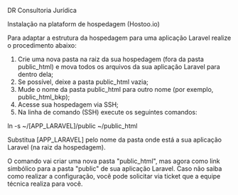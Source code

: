 DR Consultoria Jurídica


Instalação na plataform de hospedagem (Hostoo.io)

Para adaptar a estrutura da hospedagem para uma aplicação Laravel realize o procedimento abaixo:

1) Crie uma nova pasta na raiz da sua hospedagem (fora da pasta public_html) e mova todos os arquivos da sua aplicação Laravel para dentro dela;
2) Se possível, deixe a pasta public_html vazia;
3) Mude o nome da pasta public_html para outro nome (por exemplo, public_html_bkp);
4) Acesse sua hospedagem via SSH;
5) Na linha de comando (SSH) execute os seguintes comandos:

ln -s ~/[APP_LARAVEL]/public ~/public_html

Substitua [APP_LARAVEL] pelo nome da pasta onde está a sua aplicação Laravel (na raiz da hospedagem).

O comando vai criar uma nova pasta "public_html", mas agora como link simbólico para a pasta "public" de sua aplicação Laravel. Caso não saiba como realizar a configuração, você pode solicitar via ticket que a equipe técnica realiza para você.

